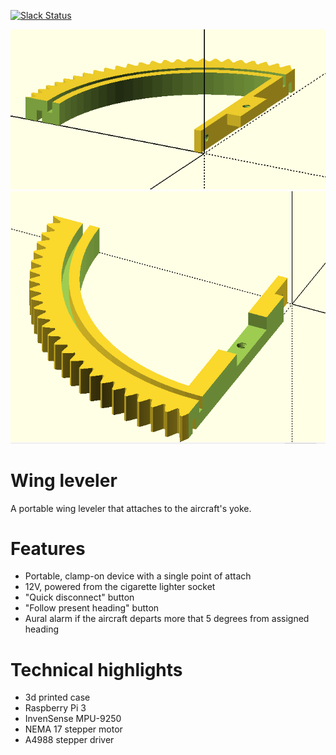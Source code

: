 [![Slack Status](http://accret.io/badge.svg)](https://accret.io)

![Loader](screenshots/left_rail.png)
![Loader](screenshots/right_rail.png)

# Wing leveler

A portable wing leveler that attaches to the aircraft's yoke.

# Features

+ Portable, clamp-on device with a single point of attach
+ 12V, powered from the cigarette lighter socket
+ "Quick disconnect" button
+ "Follow present heading" button
+ Aural alarm if the aircraft departs more that 5 degrees from
assigned heading

# Technical highlights

+ 3d printed case
+ Raspberry Pi 3
+ InvenSense MPU-9250
+ NEMA 17 stepper motor
+ A4988 stepper driver
